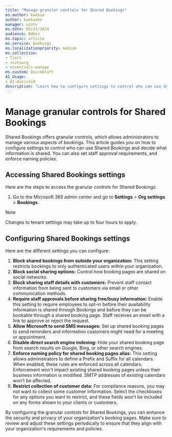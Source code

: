 ```yaml
---
title: "Manage granular controls for Shared Bookings"
ms.author: kwekua
author: kwekuako
manager: scotv
ms.date: 05/23/2024
audience: Admin
ms.topic: article
ms.service: bookings
ms.localizationpriority: medium
ms.collection:
- Tier1
- scotvorg
- essentials-manage
ms.custom: QuickDraft
AI_Usage:  
- AI-Assisted
description: "Learn how to configure settings to control who can use Shared Bookings."
---
```


# Manage granular controls for Shared Bookings

Shared Bookings offers granular controls, which allows administrators to manage various aspects of bookings. This article guides you on how to configure settings to control who can use Shared Bookings and decide what information is shared. You can also set staff approval requirements, and enforce naming policies.

## Accessing Shared Bookings settings

Here are the steps to access the granular controls for Shared Bookings:

1. Go to the Microsoft 365 admin center and go to **Settings** > **Org settings** > **Bookings**.

> [!NOTE]
> Changes to tenant settings may take up to four hours to apply.

## Configuring Shared Bookings settings

Here are the different settings you can configure:

1. **Block shared bookings from outside your organization:** This setting restricts bookings to only authenticated users within your organization.
2. **Block social sharing options:** Control how booking pages are shared on social networks.
3. **Block sharing staff details with customers:** Prevent staff contact information from being sent to customers via email or other communication methods.
4. **Require staff approvals before sharing free/busy information:** Enable this setting to require employees to opt-in before their availability information is shared through Bookings and before they can be bookable through a shared booking page. Staff receives an email with a link to approve or reject the request.
5. **Allow Microsoft to send SMS messages:** Set up shared booking pages to send reminders and information customers might need for a meeting or appointment.
6. **Disable direct search engine indexing:** Hide your shared booking page from search results on Google, Bing, or other search engines.
7. **Enforce naming policy for shared booking pages alias:** This setting allows administrators to define a Prefix and Suffix for all calendars. When enabled, these rules are enforced across all calendars. Enforcement won't impact existing shared booking pages unless their business information is modified. SMTP addresses of existing calendars won't be affected.
8. **Restrict collection of customer data:** For compliance reasons, you may not want to collect some customer information. Select the checkboxes for any options you want to restrict, and these fields won't be included on any forms shown to your clients or customers.

By configuring the granular controls for Shared Bookings, you can enhance the security and privacy of your organization's booking pages. Make sure to review and adjust these settings periodically to ensure that they align with your organization's requirements and policies.
